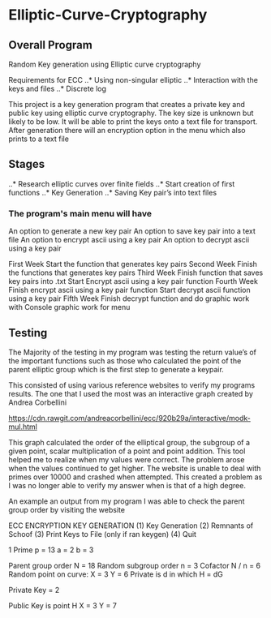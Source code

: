 # Elliptic-Curve-Cryptography

## Overall Program
Random Key generation using Elliptic curve cryptography

Requirements for ECC
..* Using non-singular elliptic
..* Interaction with the keys and files
..* Discrete log 

This project is a key generation program  that creates a private key and public key using elliptic curve cryptography. The key size is unknown but likely to be low.  It will be able to print the keys onto a text file for transport. After generation there will an encryption option in the menu which also prints to a text file

## Stages
..* Research elliptic curves over finite fields
..* Start creation of first functions
..* Key Generation
..* Saving Key pair’s into text files

### The program's main menu will have  
An option to generate a new key pair
An option to save key pair into a text file
An option to encrypt ascii using a key pair
An option to decrypt ascii using a key pair

First Week
Start the function that generates key pairs
Second Week 
Finish the functions that generates key pairs
Third Week
Finish function that saves key pairs into .txt
Start Encrypt ascii using a key pair function
Fourth Week 
Finish encrypt ascii using a key pair function
Start decrypt ascii function using a key pair
Fifth Week
Finish decrypt function and do graphic work with 
Console graphic work for menu

## Testing
The Majority of the testing in my program
was testing the return value’s of the important functions such as those who
calculated the point of the parent elliptic group which is the first step to
generate a keypair.

This consisted of using various reference
websites to verify my programs results. The one that I used the most was an
interactive graph created by Andrea Corbellini

https://cdn.rawgit.com/andreacorbellini/ecc/920b29a/interactive/modk-mul.html

This graph calculated the order of the
elliptical group, the subgroup of a given point, scalar multiplication of a
point and point addition. This tool helped me to realize when  my values were correct. The problem arose
when the values continued to get higher. The website is unable to deal with
primes over 10000 and crashed when attempted. This created a problem as I was
no longer able to verify my answer when is that of a
high degree.

An example an output from my program I was
able to check the parent group order by visiting the website

ECC ENCRYPTION KEY GENERATION
(1) Key Generation
(2) Remnants of Schoof
(3) Print Keys to File (only if ran
keygen)
(4) Quit

1
Prime p = 13
a = 2
b = 3

Parent group order N = 18
Random subgroup order n = 3
Cofactor N / n = 6
Random point on curve: X = 3 Y = 6
Private is d in which H = dG

Private Key = 2

Public Key is point H
X = 3
Y = 7
